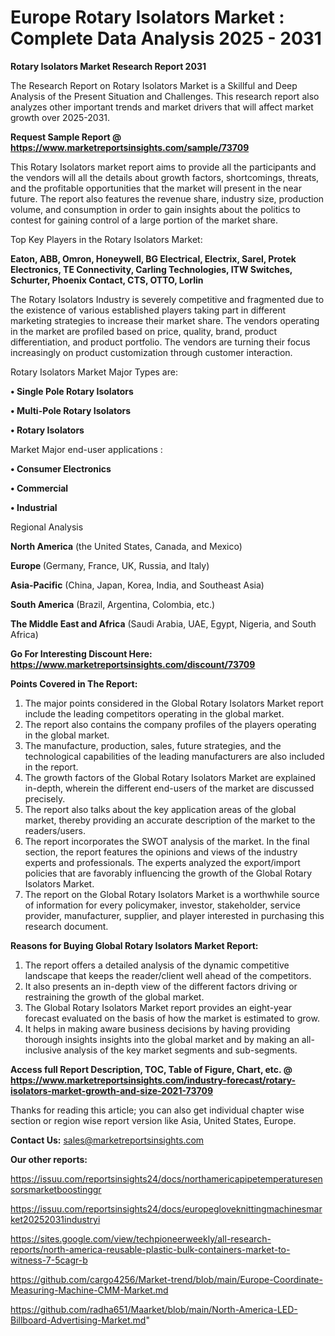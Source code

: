 # Europe Rotary Isolators Market : Complete Data Analysis 2025 - 2031

<strong>Rotary Isolators Market Research Report 2031</strong>

The Research Report on Rotary Isolators Market is a Skillful and Deep Analysis of the Present Situation and Challenges. This research report also analyzes other important trends and market drivers that will affect market growth over 2025-2031.

<strong>Request Sample Report @ <a href=https://www.marketreportsinsights.com/sample/73709>https://www.marketreportsinsights.com/sample/73709</a></strong>

This Rotary Isolators market report aims to provide all the participants and the vendors will all the details about growth factors, shortcomings, threats, and the profitable opportunities that the market will present in the near future. The report also features the revenue share, industry size, production volume, and consumption in order to gain insights about the politics to contest for gaining control of a large portion of the market share.

Top Key Players in the Rotary Isolators Market:

<strong>Eaton, ABB, Omron, Honeywell, BG Electrical, Electrix, Sarel, Protek Electronics, TE Connectivity, Carling Technologies, ITW Switches, Schurter, Phoenix Contact, CTS, OTTO, Lorlin</strong>

The Rotary Isolators Industry is severely competitive and fragmented due to the existence of various established players taking part in different marketing strategies to increase their market share. The vendors operating in the market are profiled based on price, quality, brand, product differentiation, and product portfolio. The vendors are turning their focus increasingly on product customization through customer interaction.

Rotary Isolators Market Major Types are:

<strong>• Single Pole Rotary Isolators

• Multi-Pole Rotary Isolators

• Rotary Isolators</strong>

Market Major end-user applications :

<strong>• Consumer Electronics

• Commercial

• Industrial</strong>

Regional Analysis

</u><strong><b>North America</b></strong> (the United States, Canada, and Mexico)

<strong><b>Europe </b></strong>(Germany, France, UK, Russia, and Italy)

<strong><b>Asia-Pacific</b></strong> (China, Japan, Korea, India, and Southeast Asia)

<strong><b>South America</b></strong> (Brazil, Argentina, Colombia, etc.)

<strong><b>The Middle East and Africa</b></strong> (Saudi Arabia, UAE, Egypt, Nigeria, and South Africa)

<strong>Go For Interesting Discount Here: <a href=https://www.marketreportsinsights.com/discount/73709>https://www.marketreportsinsights.com/discount/73709</a></strong>

<strong>Points Covered in The Report:</strong>
<ol>
  <li>The major points considered in the Global Rotary Isolators Market report include the leading competitors operating in the global market.</li>
  <li>The report also contains the company profiles of the players operating in the global market.</li>
  <li>The manufacture, production, sales, future strategies, and the technological capabilities of the leading manufacturers are also included in the report.</li>
  <li>The growth factors of the Global Rotary Isolators Market are explained in-depth, wherein the different end-users of the market are discussed precisely.</li>
  <li>The report also talks about the key application areas of the global market, thereby providing an accurate description of the market to the readers/users.</li>
  <li>The report incorporates the SWOT analysis of the market. In the final section, the report features the opinions and views of the industry experts and professionals. The experts analyzed the export/import policies that are favorably influencing the growth of the Global Rotary Isolators Market.</li>
  <li>The report on the Global Rotary Isolators Market is a worthwhile source of information for every policymaker, investor, stakeholder, service provider, manufacturer, supplier, and player interested in purchasing this research document.</li>
</ol>
<strong>Reasons for Buying Global Rotary Isolators Market Report:</strong>

<ol>
  <li>The report offers a detailed analysis of the dynamic competitive landscape that keeps the reader/client well ahead of the competitors.</li>
  <li>It also presents an in-depth view of the different factors driving or restraining the growth of the global market.</li>
  <li>The Global Rotary Isolators Market report provides an eight-year forecast evaluated on the basis of how the market is estimated to grow.</li>
  <li>It helps in making aware business decisions by having providing thorough insights insights into the global market and by making an all-inclusive analysis of the key market segments and sub-segments.</li>
</ol>
<strong>Access full Report Description, TOC, Table of Figure, Chart, etc. @ <a href=https://www.marketreportsinsights.com/industry-forecast/rotary-isolators-market-growth-and-size-2021-73709>https://www.marketreportsinsights.com/industry-forecast/rotary-isolators-market-growth-and-size-2021-73709</a></strong>


Thanks for reading this article; you can also get individual chapter wise section or region wise report version like Asia, United States, Europe.

<strong>Contact Us:</strong>
sales@marketreportsinsights.com

<strong>Our other reports:</strong>

<a href=https://issuu.com/reportsinsights24/docs/northamericapipetemperaturesensorsmarketboostinggr>https://issuu.com/reportsinsights24/docs/northamericapipetemperaturesensorsmarketboostinggr</a>

<a href=https://issuu.com/reportsinsights24/docs/europegloveknittingmachinesmarket20252031industryi>https://issuu.com/reportsinsights24/docs/europegloveknittingmachinesmarket20252031industryi</a>

<a href=https://sites.google.com/view/techpioneerweekly/all-research-reports/north-america-reusable-plastic-bulk-containers-market-to-witness-7-5cagr-b>https://sites.google.com/view/techpioneerweekly/all-research-reports/north-america-reusable-plastic-bulk-containers-market-to-witness-7-5cagr-b</a>

<a href=https://github.com/cargo4256/Market-trend/blob/main/Europe-Coordinate-Measuring-Machine-CMM-Market.md>https://github.com/cargo4256/Market-trend/blob/main/Europe-Coordinate-Measuring-Machine-CMM-Market.md</a>

<a href=https://github.com/radha651/Maarket/blob/main/North-America-LED-Billboard-Advertising-Market.md>https://github.com/radha651/Maarket/blob/main/North-America-LED-Billboard-Advertising-Market.md</a>"
